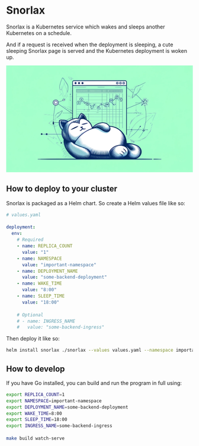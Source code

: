 # Snorlax

Snorlax is a Kubernetes service which wakes and sleeps another Kubernetes on a schedule.

And if a request is received when the deployment is sleeping, a cute sleeping Snorlax page is
served and the Kubernetes deployment is woken up.

![Snorlax Banner](./static/snorlax-banner.webp)

## How to deploy to your cluster

Snorlax is packaged as a Helm chart. So create a Helm values file like so:

```yaml
# values.yaml

deployment:
  env:
    # Required
    - name: REPLICA_COUNT
      value: "1"
    - name: NAMESPACE
      value: "important-namespace"
    - name: DEPLOYMENT_NAME
      value: "some-backend-deployment"
    - name: WAKE_TIME
      value: "8:00"
    - name: SLEEP_TIME
      value: "18:00"

    # Optional
    # - name: INGRESS_NAME
    #   value: "some-backend-ingress"
```

Then deploy it like so:

```bash
helm install snorlax ./snorlax --values values.yaml --namespace important-namespace --create-namespace
```


## How to develop

If you have Go installed, you can build and run the program in full using:

```bash
export REPLICA_COUNT=1
export NAMESPACE=important-namespace
export DEPLOYMENT_NAME=some-backend-deployment
export WAKE_TIME=8:00
export SLEEP_TIME=18:00
export INGRESS_NAME=some-backend-ingress

make build watch-serve
```